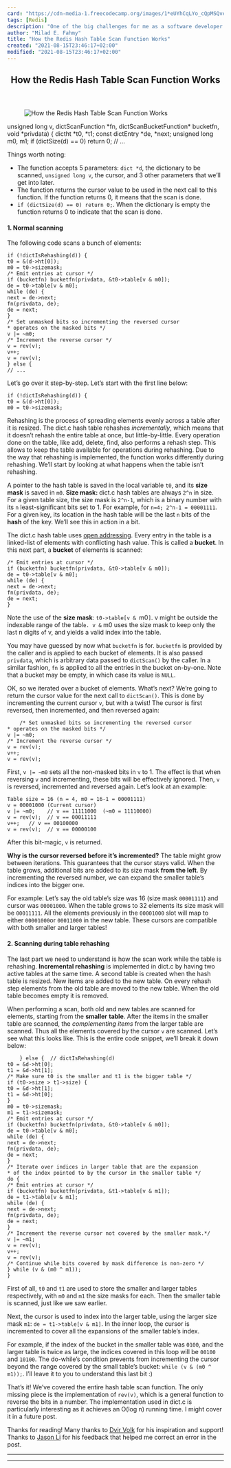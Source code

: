 ```yaml
---
card: "https://cdn-media-1.freecodecamp.org/images/1*eUYhCqLYo_cQpMSQvelQOw.jpeg"
tags: [Redis]
description: "One of the big challenges for me as a software developer is r"
author: "Milad E. Fahmy"
title: "How the Redis Hash Table Scan Function Works"
created: "2021-08-15T23:46:17+02:00"
modified: "2021-08-15T23:46:17+02:00"
---
```

<div class="site-wrapper">
<main id="site-main" class="site-main outer">
<div class="inner">
<article class="post-full post tag-redis tag-coding tag-software-development tag-database tag-tech ">
<header class="post-full-header">
<h1 class="post-full-title">How the Redis Hash Table Scan Function Works</h1>
</header>
<figure class="post-full-image">
<picture>
<source media="(max-width: 700px)" sizes="1px" srcset="data:image/gif;base64,R0lGODlhAQABAIAAAAAAAP///yH5BAEAAAAALAAAAAABAAEAAAIBRAA7 1w">
<source media="(min-width: 701px)" sizes="(max-width: 800px) 400px,
(max-width: 1170px) 700px,
1400px" srcset="https://cdn-media-1.freecodecamp.org/images/1*eUYhCqLYo_cQpMSQvelQOw.jpeg 300w,
https://cdn-media-1.freecodecamp.org/images/1*eUYhCqLYo_cQpMSQvelQOw.jpeg 600w,
https://cdn-media-1.freecodecamp.org/images/1*eUYhCqLYo_cQpMSQvelQOw.jpeg 1000w,
https://cdn-media-1.freecodecamp.org/images/1*eUYhCqLYo_cQpMSQvelQOw.jpeg 2000w">
<img onerror="this.style.display='none'" src="https://cdn-media-1.freecodecamp.org/images/1*eUYhCqLYo_cQpMSQvelQOw.jpeg" alt="How the Redis Hash Table Scan Function Works">
</picture>
</figure>
<section class="post-full-content">
<div class="post-content">
unsigned long v,
dictScanFunction *fn,
dictScanBucketFunction* bucketfn,
void *privdata)
{
dictht *t0, *t1;
const dictEntry *de, *next;
unsigned long m0, m1;
if (dictSize(d) == 0) return 0;
// ...</code></pre><p>Things worth noting:</p><ul><li>The function accepts 5 parameters: <code>dict *d</code>, the dictionary to be scanned, <code>unsigned long v</code>, the cursor, and 3 other parameters that we’ll get into later.</li><li>The function returns the cursor value to be used in the next call to this function. If the function returns 0, it means that the scan is done.</li><li><code>if (dictSize(d) == 0) return 0;</code>. When the dictionary is empty the function returns 0 to indicate that the scan is done.</li></ul><h4 id="1-normal-scanning">1. Normal scanning</h4><p>The following code scans a bunch of elements:</p><pre><code class="language-c">if (!dictIsRehashing(d)) {
t0 = &amp;(d-&gt;ht[0]);
m0 = t0-&gt;sizemask;
/* Emit entries at cursor */
if (bucketfn) bucketfn(privdata, &amp;t0-&gt;table[v &amp; m0]);
de = t0-&gt;table[v &amp; m0];
while (de) {
next = de-&gt;next;
fn(privdata, de);
de = next;
}
/* Set unmasked bits so incrementing the reversed cursor
* operates on the masked bits */
v |= ~m0;
/* Increment the reverse cursor */
v = rev(v);
v++;
v = rev(v);
} else {
// ...</code></pre><p>Let’s go over it step-by-step. Let’s start with the first line below:</p><pre><code>if (!dictIsRehashing(d)) {
t0 = &amp;(d-&gt;ht[0]);
m0 = t0-&gt;sizemask;</code></pre><p>Rehashing is the process of spreading elements evenly across a table after it is resized. The dict.c hash table rehashes <em>incrementally</em>, which means that it doesn’t rehash the entire table at once, but little-by-little. Every operation done on the table, like add, delete, find, also performs a rehash step. This allows to keep the table available for operations during rehashing. Due to the way that rehashing is implemented, the function works differently during rehashing. We’ll start by looking at what happens when the table isn’t rehashing.</p><p>A pointer to the hash table is saved in the local variable <code>t0</code>, and its <strong>size mask</strong> is saved in <code>m0</code>. <strong>Size mask: </strong>dict.c hash tables are always <code>2^n</code> in size. For a given table size, the size mask is <code>2^n-1</code>, which is a binary number with its <code>n</code> least-significant bits set to 1. For example, for <code>n=4; 2^n-1 = 00001111</code>. For a given key, its location in the hash table will be the last <code>n</code> bits of the <strong>hash</strong> of the key. We’ll see this in action in a bit.</p><p>The dict.c hash table uses <a href="https://en.wikipedia.org/wiki/Open_addressing" rel="noopener">open addressing</a>. Every entry in the table is a linked-list of elements with conflicting hash value. This is called a <strong>bucket</strong>. In this next part, a <strong>bucket</strong> of elements is scanned:</p><pre><code>/* Emit entries at cursor */
if (bucketfn) bucketfn(privdata, &amp;t0-&gt;table[v &amp; m0]);
de = t0-&gt;table[v &amp; m0];
while (de) {
next = de-&gt;next;
fn(privdata, de);
de = next;
}</code></pre><p>Note the use of the <strong>size mask</strong>: <code>t0-&gt;table[v &amp; </code>m0<code>]</code>. v might be outside the indexable range of the tabl<code>e. v &amp;</code> m0 uses the size mask to keep only the la<code>s</code>t n digits <code>o</code>f v, and yields a valid index into the table.</p><p>You may have guessed by now what <code>bucketfn</code> is for. <code>bucketfn</code> is provided by the caller and is applied to each bucket of elements. It is also passed <code>privdata</code>, which is arbitrary data passed to <code>dictScan()</code> by the caller. In a similar fashion, <code>fn</code> is applied to all the entries in the bucket on-by-one. Note that a bucket may be empty, in which case its value is <code>NULL</code>.</p><p>OK, so we iterated over a bucket of elements. What’s next? We’re going to return the cursor value for the next call to <code>dictScan()</code>. This is done by incrementing the current cursor <code>v</code>, but with a twist! The cursor is first reversed, then incremented, and then reversed again:</p><pre><code>    /* Set unmasked bits so incrementing the reversed cursor
* operates on the masked bits */
v |= ~m0;
/* Increment the reverse cursor */
v = rev(v);
v++;
v = rev(v);</code></pre><p>First, <code>v |= ~m0</code> sets all the non-masked bits in <code>v</code> to 1. The effect is that when reversing <code>v</code> and incrementing, these bits will be effectively ignored. Then, <code>v</code> is reversed, incremented and reversed again. Let’s look at an example:</p><pre><code>Table size = 16 (n = 4, m0 = 16-1 = 00001111)
v = 00001000 (Current cursor)
v |= ~m0;    // v == 11111000  (~m0 = 11110000)
v = rev(v);  // v == 00011111
v++;   // v == 00100000
v = rev(v);  // v == 00000100</code></pre><p>After this bit-magic, <code>v</code> is returned.</p><p><strong>Why is the cursor reversed before it’s incremented?</strong> The table might grow between iterations. This guarantees that the cursor stays valid. When the table grows, additional bits are added to its size mask <strong>from the left</strong>. By incrementing the reversed number, we can expand the smaller table’s indices into the bigger one.</p><p>For example: Let’s say the old table’s size was 16 (size mask <code>00001111</code>) and cursor was <code>00001000</code>. When the table grows to 32 elements its size mask will be <code>00011111</code>. All the elements previously in the <code>00001000</code> slot will map to either <code>00001000</code>or <code>00011000</code> in the new table. These cursors are compatible with both smaller and larger tables!</p><h4 id="2-scanning-during-table-rehashing">2. Scanning during table rehashing</h4><p>The last part we need to understand is how the scan work while the table is rehashing. <strong>Incremental rehashing</strong> is implemented in dict.c by having two active tables at the same time. A second table is created when the hash table is resized. New items are added to the new table. On every rehash step elements from the old table are moved to the new table. When the old table becomes empty it is removed.</p><p>When performing a scan, both old and new tables are scanned for elements, starting from the <strong>smaller</strong> <strong>table</strong>. After the items in the smaller table are scanned, the <em>complementing items</em> from the larger table are scanned. Thus all the elements covered by the cursor <code>v</code> are scanned. Let’s see what this looks like. This is the entire code snippet, we’ll break it down below:</p><pre><code class="language-c">    } else {  // dictIsRehashing(d)
t0 = &amp;d-&gt;ht[0];
t1 = &amp;d-&gt;ht[1];
/* Make sure t0 is the smaller and t1 is the bigger table */
if (t0-&gt;size &gt; t1-&gt;size) {
t0 = &amp;d-&gt;ht[1];
t1 = &amp;d-&gt;ht[0];
}
m0 = t0-&gt;sizemask;
m1 = t1-&gt;sizemask;
/* Emit entries at cursor */
if (bucketfn) bucketfn(privdata, &amp;t0-&gt;table[v &amp; m0]);
de = t0-&gt;table[v &amp; m0];
while (de) {
next = de-&gt;next;
fn(privdata, de);
de = next;
}
/* Iterate over indices in larger table that are the expansion
* of the index pointed to by the cursor in the smaller table */
do {
/* Emit entries at cursor */
if (bucketfn) bucketfn(privdata, &amp;t1-&gt;table[v &amp; m1]);
de = t1-&gt;table[v &amp; m1];
while (de) {
next = de-&gt;next;
fn(privdata, de);
de = next;
}
/* Increment the reverse cursor not covered by the smaller mask.*/
v |= ~m1;
v = rev(v);
v++;
v = rev(v);
/* Continue while bits covered by mask difference is non-zero */
} while (v &amp; (m0 ^ m1));
}</code></pre><p>First of all, <code>t0</code> and <code>t1</code> are used to store the smaller and larger tables respectively, with <code>m0</code> and <code>m1</code> the size masks for each. Then the smaller table is scanned, just like we saw earlier.</p><p>Next, the cursor is used to index into the larger table, using the larger size mask <code>m1</code>: <code>de = t1-&gt;table[v &amp; m1]</code>. In the inner loop, the cursor is incremented to cover all the expansions of the smaller table’s index.</p><p>For example, if the index of the bucket in the smaller table was <code>0100</code>, and the larger table is twice as large, the indices covered in this loop will be <code>00100</code> and <code>10100</code>. The do-while’s condition prevents from incrementing the cursor beyond the range covered by the small table’s bucket: <code>while (v &amp; (m0 ^ m1));</code>. I’ll leave it to you to understand this last bit :)</p><p>That’s it! We’ve covered the entire hash table scan function. The only missing piece is the implementation of <code>rev(v)</code>, which is a general function to reverse the bits in a number. The implementation used in dict.c is particularly interesting as it achieves an O(log n) running time. I might cover it in a future post.</p><p>Thanks for reading! Many thanks to <a href="undefined" rel="noopener">Dvir Volk</a> for his inspiration and support! Thanks to <a href="undefined" rel="noopener">Jason Li</a> for his feedback that helped me correct an error in the post.</p>
</div>
<hr>
<hr>
</section>
</article>
</div>
</main>
</div>
<!-- Google Tag Manager (noscript) -->
<!-- End Google Tag Manager (noscript) -->
